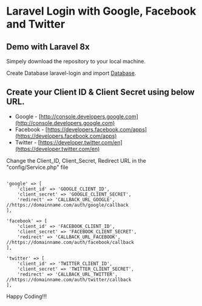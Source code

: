 # Laravel Login with Google, Facebook and Twitter 

## Demo with Laravel 8x

Simpely download the repository to your local machine.

Create Database laravel-login and import [Database](https://github.com/jd-patel/laravel-social-login/sql/laravel-login.sql).

## Create your Client ID & Client Secret using below URL.
- Google - [http://console.developers.google.com](http://console.developers.google.com)
- Facebook - [https://developers.facebook.com/apps](https://developers.facebook.com/apps)
- Twitter - [https://developer.twitter.com/en](https://developer.twitter.com/en)


Change the Client_ID, Client_Secret, Redirect URL in the "config/Service.php" file

<pre><code>
'google' => [
    'client_id' => 'GOOGLE_CLIENT_ID',
    'client_secret' => 'GOOGLE_CLIENT_SECRET',
    'redirect' => 'CALLBACK_URL_GOOGLE', //https://domainname.com/auth/google/callback
],

'facebook' => [
    'client_id' => 'FACEBOOK_CLIENT_ID',
    'client_secret' => 'FACEBOOK_CLIENT_SECRET',
    'redirect' => 'CALLBACK_URL_FACEBOOK', //https://domainname.com/auth/facebook/callback
],

'twitter' => [
    'client_id' => 'TWITTER_CLIENT_ID',
    'client_secret' => 'TWITTER_CLIENT_SECRET',
    'redirect' => 'CALLBACK_URL_TWITTER', //https://domainname.com/auth/twitter/callback
],
</code></pre>

Happy Coding!!!